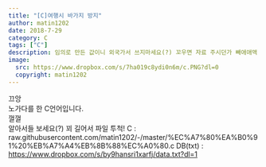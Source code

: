 ```yaml
---
title: "[C]여행시 바가지 방지"
author: matin1202
date: 2018-7-29
category: C
tags: ["C"]
description: 임의로 만든 값이니 외국가서 쓰지마세요(?) 꼬우면 자료 주시던가 빼애애액
image:
  src: https://www.dropbox.com/s/7ha019c8ydi0n6m/c.PNG?dl=0
  copyright: matin1202
---
```

끄앙<br>
노가다를 한 C언어입니다.<br>
껄껄<br>
알아서들 보세요(?)
꾀 길어서 파일 투척!
C : raw.githubusercontent.com/matin1202/-/master/%EC%A7%80%EA%B0%91%20%EB%A7%A4%EB%8B%88%EC%A0%80.c
DB(txt) : https://www.dropbox.com/s/by9hansri1xarfj/data.txt?dl=1

